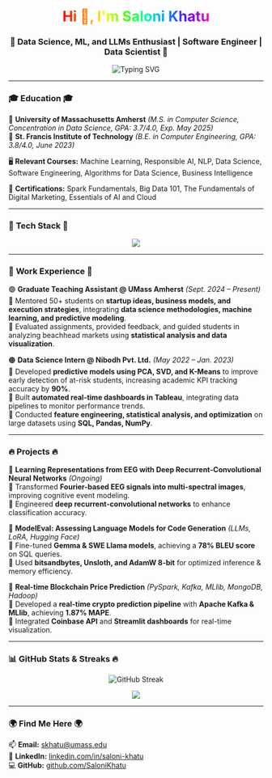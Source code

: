 <!-- HEADER -->

<h1 align="center">
  <span style="background: linear-gradient(90deg, #ff0000, #ff7300, #fffb00, #48ff00, #00ffb3, #0091ff, #6200ff, #ff00b3);
    -webkit-background-clip: text; -webkit-text-fill-color: transparent;">
    Hi 👋, I'm Saloni Khatu
  </span>
</h1>

<h3 align="center">🚀 Data Science, ML, and LLMs Enthusiast | Software Engineer | Data Scientist 🚀</h3>

<p align="center">
  <img src="https://readme-typing-svg.demolab.com?font=Fira+Code&pause=1000&color=FF5733&width=435&lines=Machine+Learning+%7C+NLP+%7C+Software+Engineering;Data+Science+%7C+LLMs+%7C+Generative+AI;Building+Cool+Stuff+with+AI!+%F0%9F%9A%80" alt="Typing SVG" />
</p>

---

### 🎓 **Education** 🎓  
📍 **University of Massachusetts Amherst** *(M.S. in Computer Science, Concentration in Data Science, GPA: 3.7/4.0, Exp. May 2025)*  
📍 **St. Francis Institute of Technology** *(B.E. in Computer Engineering, GPA: 3.8/4.0, June 2023)*  

🖥️ **Relevant Courses:** Machine Learning, Responsible AI, NLP, Data Science, Software Engineering, Algorithms for Data Science, Business Intelligence  

📜 **Certifications:** Spark Fundamentals, Big Data 101, The Fundamentals of Digital Marketing, Essentials of AI and Cloud  

---

### 🚀 **Tech Stack** 🚀  
<p align="center">
  <img src="https://skillicons.dev/icons?i=python,r,sql,java,html,css,js,docker,aws,azure,gcp,mongodb,postgres,tensorflow,pytorch,sklearn,git,github" />
</p>

---

### 💼 **Work Experience** 💼  
🟢 **Graduate Teaching Assistant @ UMass Amherst** *(Sept. 2024 – Present)*  
🔹 Mentored 50+ students on **startup ideas, business models, and execution strategies**, integrating **data science methodologies, machine learning, and predictive modeling**.  
🔹 Evaluated assignments, provided feedback, and guided students in analyzing beachhead markets using **statistical analysis and data visualization**.  

🟠 **Data Science Intern @ Nibodh Pvt. Ltd.** *(May 2022 – Jan. 2023)*  
🔹 Developed **predictive models using PCA, SVD, and K-Means** to improve early detection of at-risk students, increasing academic KPI tracking accuracy by **90%**.  
🔹 Built **automated real-time dashboards in Tableau**, integrating data pipelines to monitor performance trends.  
🔹 Conducted **feature engineering, statistical analysis, and optimization** on large datasets using **SQL, Pandas, NumPy**.  

---

### 🔥 **Projects** 🔥  

🎯 **Learning Representations from EEG with Deep Recurrent-Convolutional Neural Networks** *(Ongoing)*  
🔹 Transformed **Fourier-based EEG signals into multi-spectral images**, improving cognitive event modeling.  
🔹 Engineered **deep recurrent-convolutional networks** to enhance classification accuracy.  

🎯 **ModelEval: Assessing Language Models for Code Generation** *(LLMs, LoRA, Hugging Face)*  
🔹 Fine-tuned **Gemma & SWE Llama models**, achieving a **78% BLEU score** on SQL queries.  
🔹 Used **bitsandbytes, Unsloth, and AdamW 8-bit** for optimized inference & memory efficiency.  

🎯 **Real-time Blockchain Price Prediction** *(PySpark, Kafka, MLlib, MongoDB, Hadoop)*  
🔹 Developed a **real-time crypto prediction pipeline** with **Apache Kafka & MLlib**, achieving **1.87% MAPE**.  
🔹 Integrated **Coinbase API** and **Streamlit dashboards** for real-time visualization.  

---

### 📊 **GitHub Stats & Streaks** 🔥  
<p align="center">
  <img src="https://github-readme-streak-stats.herokuapp.com?user=SaloniKhatu&theme=tokyonight&hide_border=true" alt="GitHub Streak" />
</p>

<p align="center">
  <img src="https://github-profile-summary-cards.vercel.app/api/cards/profile-details?username=SaloniKhatu&theme=radical" />
</p>

---

### 🌍 **Find Me Here** 🌍  
📫 **Email:** skhatu@umass.edu  
🔗 **LinkedIn:** [linkedin.com/in/saloni-khatu](https://linkedin.com/in/saloni-khatu/)  
💻 **GitHub:** [github.com/SaloniKhatu](https://github.com/SaloniKhatu)  
